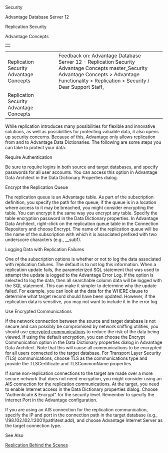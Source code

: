 Security




Advantage Database Server 12  

Replication Security

Advantage Concepts

|  |
| --- |
|  |

|  |  |  |  |  |
| --- | --- | --- | --- | --- |
| Replication Security  Advantage Concepts |  |  | Feedback on: Advantage Database Server 12 - Replication Security Advantage Concepts master\_Security Advantage Concepts > Advantage Functionality > Replication > Security / Dear Support Staff, |  |
| Replication Security  Advantage Concepts |  |  |  |  |

While replication introduces many possibilities for flexible and innovative solutions, as well as possibilities for protecting valuable data, it also opens up security concerns. Because of this, Advantage only allows replication from and to Advantage Data Dictionaries. The following are some steps you can take to protect your data.

Require Authentication

Be sure to require logins in both source and target databases, and specify passwords for all user accounts. You can access this option in Advantage Data Architect in the Data Dictionary Properties dialog.

Encrypt the Replication Queue

The replication queue is an Advantage table. As part of the subscription definition, you specify the path for the queue; if the queue is in a location where access to it may be breached, you might consider encrypting the table. You can encrypt it the same way you encrypt any table. Specify the table encryption password in the Data Dictionary properties. In Advantage Data Architect, right-click on the replication queue table in the Connection Repository and choose Encrypt. The name of the replication queue will be the name of the subscription with which it is associated prefixed with two underscore characters (e.g., \_\_sub1).

Logging Data with Replication Failures

One of the subscription options is whether or not to log the data associated with replication failures. The default is to not log this information. When a replication update fails, the parameterized SQL statement that was used to attempt the update is logged to the Advantage Error Log. If the option is selected to log the data, then all searchable column data will be logged with the SQL statement. This can make it simpler to determine why the update failed. For example, you can look at the data for the WHERE clause to determine what target record should have been updated. However, if the replication data is sensitive, you may not want to include it in the error log.

Use Encrypted Communications

If the network connection between the source and target database is not secure and can possibly be compromised by network sniffing utilities, you should use [encrypted communications](master_communications_encryption.htm) to reduce the risk of the data being viewed. If using the default encryption, you can choose the Encrypt Communication option in the Data Dictionary properties dialog in Advantage Data Architect. Note that this will cause all communications to be encrypted for all users connected to the target database. For Transport Layer Security (TLS) communications, choose TLS as the communications type and provide the TLSCertificate and TLSCommonName properties.

If some non-replication connections to the target are made over a more secure network that does not need encryption, you might consider using an AIS connection for the replication communications. At the target, you need to enable Internet access in the Data Dictionary properties dialog. Choose "Authenticate & Encrypt" for the security level. Remember to specify the Internet Port in the Advantage configuration.

If you are using an AIS connection for the replication communication, specify the IP and port in the connection path in the target database (e.g., \\198.102.102.1:2001\path\test.add), and choose Advantage Internet Server as the target connection type.

See Also

[Replication Behind the Scenes](master_how_replication_works_internally.htm)
